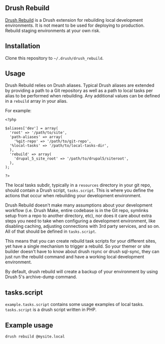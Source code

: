 ## Drush Rebuild

[Drush Rebuild]() is a Drush extension for rebuilding local development
environments. It is not meant to be used for deploying to production. Rebuild
staging environments at your own risk.

## Installation

Clone this repository to `~/.drush/drush_rebuild`.

## Usage

Drush Rebuild relies on Drush aliases. Typical Drush
aliases are extended by providing a path to a Git repository as well as a path
to local tasks per alias to be performed when rebuilding. Any additional
values can be defined in a `rebuild` array in your alias.

For example:

	<?php

	$aliases['dev'] = array(
	  'root' => '/path/to/site',
	  'path-aliases' => array(
	    '%git-repo' => '/path/to/git-repo',
  	  '%local-tasks' => '/path/to/local-tasks-dir',
	  ),
	  'rebuild' => array(
	  	'drupal_5_site_root' => '/path/to/drupal5/siteroot',
	  ),
	);

	?>

The local tasks subdir, typically in a `resources` directory in your git repo,
should contain a Drush script, `tasks.script`. This is where you define the actions
that occur when rebuilding your development environment.

Drush Rebuild doesn't make many assumptions about your development workflow
(i.e. Drush Make, entire codebase is in the Git repo, symlinks setup from a repo
to another directory, etc), nor does it care about extra steps you need to take
when configuring a development environment, like disabling caching, adjusting
connections with 3rd party services, and so on. All of that should be defined in
`tasks.script`.

This means that you can create rebuild task scripts for your different sites, yet
have a single mechanism to trigger a rebuild. So your themer or site builder
doesn't have to know about drush rsync or drush sql-sync, they can just run
the rebuild command and have a working local development environment.

By default, drush rebuild will create a backup of your environment
by using Drush 5's archive-dump command.

## tasks.script

`example.tasks.script` contains some usage examples of local tasks. `tasks.script`
is a drush script written in PHP.

## Example usage

`drush rebuild @mysite.local`


